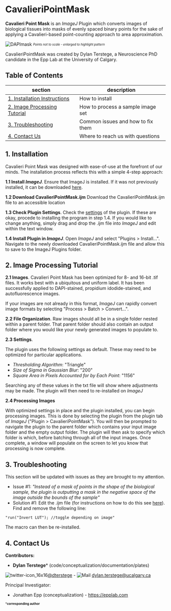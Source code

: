 CavalieriPointMask
==================

**Cavalieri Point Mask** is an *ImageJ* Plugin which converts images of biological tissues into masks of evenly spaced binary points for the sake of applying a Cavalieri-based point-counting approach to area approximation.

![DAPImask](https://user-images.githubusercontent.com/44174532/113200335-6a4fec00-9225-11eb-948d-16ef944eff77.png)
<sub><sup>*Points not to scale - enlarged to highlight pattern*</sup></sub>

CavalieriPointMask was created by Dylan Terstege, a Neuroscience PhD candidate in the Epp Lab at the University of Calgary.

## Table of Contents

| section  | description | 
| ------------- | ------------- | 
| [1. Installation Instructions](#installation)   | How to install  |
| [2. Image Processing Tutorial](#processing)   | How to process a sample image set  |
| [3. Troubleshooting](#ts)  | Common issues and how to fix them |
| [4. Contact Us](#contact)  | Where to reach us with questions  |

<a name="installation"/>

## 1. Installation

Cavalieri Point Mask was designed with ease-of-use at the forefront of our minds.  The installation process reflects this with a simple 4-step approach:

**1.1 Install *ImageJ***. Ensure that ImageJ is installed.  If it was not previously installed, it can be downloaded [here](https://imagej.nih.gov/ij/download.html).
 
**1.2 Download CavalieriPointMask.ijm**  Download the CavalieriPointMask.ijm file to an accessible location
 
 <a name="editplug"/>
 
**1.3 Check Plugin Settings**.  Check the [settings](#settings) of the plugin. If these are okay, procede to installing the program in step 1.4. If you would like to change anything, simply drag and drop the .ijm file into *ImageJ* and edit within the text window.

**1.4 Install Plugin in *ImageJ***.  Open *ImageJ* and select "Plugins > Install...".  Navigate to the newly downloaded CavalieriPointMask.ijm file and allow this to save to the ImageJ Plugins folder. 


<a name="processing"/>

## 2. Image Processing Tutorial

**2.1 Images**. Cavalieri Point Mask has been optimized for 8- and 16-bit .tif files. It works best with a ubiquitous and uniform label. It has been successfully applied to DAPI-stained, propidium idodide-stained, and autofluorescence images.

If your images are not already in this format, *ImageJ* can rapidly convert image formats by selecting "Process > Batch > Convert...".

**2.2 File Organization**. Raw images should all be in a single folder nested within a parent folder. That parent folder should also contain an output folder where you would like your newly generated images to populate to.

<a name="settings"/>

**2.3 Settings**. 

The plugin uses the following settings as default. These may need to be optimized for particular applications.

- *Thresholding Algorithm*: "Triangle"
- *Size of Sigma in Gaussian Blur*: "200"
- *Square Area in Pixels Accounted for by Each Point*: "1156" 

Searching any of these values in the txt file will show where adjustments may be made. The plugin will then need to re-installed on *ImageJ*

**2.4 Processing Images**

With optimized settings in place and the plugin installed, you can begin processing images. This is done by selecting the plugin from the plugin tab of *ImageJ* ("Plugin > CavalieriPointMask"). You will then be prompted to navigate the plugin to the parent folder which contains your input image folder and the empty output folder. The plugin will then ask to specify which folder is which, before batching through all of the input images. Once complete, a window will populate on the screen to let you know that processing is now complete.

<a name="ts"/>

## 3. Troubleshooting

This section will be updated with issues as they are brought to my attention.

- Issue #1: *"Instead of a mask of points in the shape of the biological sample, the plugin is outputting a mask in the negative space of the image outside the bounds of the sample"*
- Solution #1: Edit the .ijm file (for instructions on how to do this see [here](#editplug)). Find and remove the following line: 
 ```   
"run("Invert LUT"); //toggle depending on image"
```
The macro can then be re-installed.

<a name="contact"/>

## 4. Contact Us

**Contributors:**
- **Dylan Terstege*** (code/conceptualization/documentation/plates)

![twitter-icon_16x16](https://user-images.githubusercontent.com/44174532/113163958-e3d3e400-91fd-11eb-8d79-17906d8d3f25.png)[@dterstege](https://twitter.com/dterstege) - ![Mail](https://user-images.githubusercontent.com/44174532/113164412-50e77980-91fe-11eb-9282-dd83852578ce.png) dylan.terstege@ucalgary.ca

Principal Investigator:
- Jonathan Epp (conceptualization) - https://epplab.com

<sub><sup>***corresponding author**</sup></sub>
